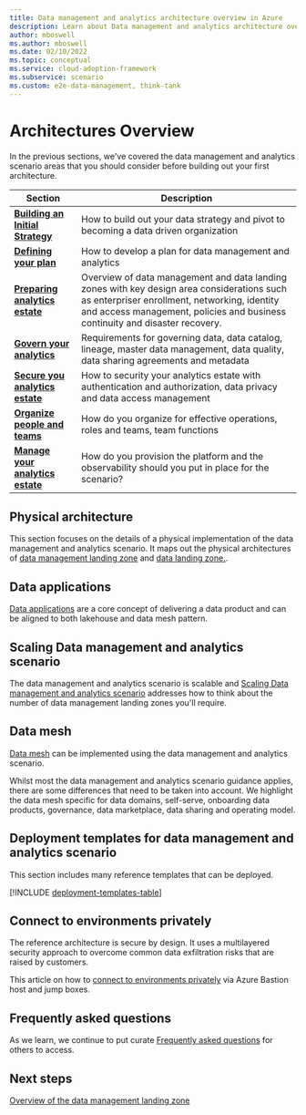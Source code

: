```yaml
---
title: Data management and analytics architecture overview in Azure
description: Learn about Data management and analytics architecture overview in Azure
author: mboswell
ms.author: mboswell
ms.date: 02/10/2022
ms.topic: conceptual
ms.service: cloud-adoption-framework
ms.subservice: scenario
ms.custom: e2e-data-management, think-tank
---
```


# Architectures Overview

In the previous sections, we've covered the data management and analytics scenario areas that you should consider before building out your first architecture.

| Section                         | Description                                                                                                                                                                                                            |
|------------------------------|----------------------------------------------------------------------------------------------------------------------------------------------------------------------------------------------------------------------------|
| [**Building an Initial Strategy**](../strategy.md)| How to build out your data strategy and pivot to becoming a data driven organization
| [**Defining your plan**](../plan.md)        | How to develop a plan for data management and analytics                                                                                                                                                                    |
| [**Preparing analytics estate**](../ready.md)  | Overview of data management and data landing zones with key design area considerations such as enterpriser enrollment, networking, identity and access management, policies and business continuity and disaster recovery. |
| [**Govern your analytics**](../govern.md)      | Requirements for governing data, data catalog, lineage, master data management, data quality, data sharing agreements and metadata                                                                                         |
| [**Secure you analytics estate**](../secure.md) | How to security your analytics estate with authentication and authorization, data privacy and data access management                                                                                                       |
| [**Organize people and teams**](../organize.md)   | How do you organize for effective operations, roles and teams, team functions                                                                                                                                              |
| [**Manage your analytics estate**](../manage-platform-automation-and-devops.md)| How do you provision the platform and the observability should you put in place for the scenario?                                                                                                                          |

## Physical architecture

This section focuses on the details of a physical implementation of the data management and analytics scenario. It maps out the physical architectures of [data management landing zone](data-management-landing-zone.md) and [data landing zone.](data-landing-zone.md).

## Data applications

[Data applications](data-landing-zone-data-products.md) are a core concept of delivering a data product and can be aligned to both lakehouse and data mesh pattern.

## Scaling Data management and analytics scenario

The data management and analytics scenario is scalable and [Scaling Data management and analytics scenario](scaling-architectures.md) addresses how to think about the number of data management landing zones you'll require.

## Data mesh

[Data mesh](what-is-data-mesh.md) can be implemented using the data management and analytics scenario.

Whilst most the data management and analytics scenario guidance applies, there are some differences that need to be taken into account. We highlight the data mesh specific for data domains, self-serve, onboarding data products, governance, data marketplace, data sharing and operating model.

## Deployment templates for data management and analytics scenario

This section includes many reference templates that can be deployed.

[!INCLUDE [deployment-templates-table](../includes/deployment-templates-table.md)]

## Connect to environments privately

The reference architecture is secure by design. It uses a multilayered security approach to overcome common data exfiltration risks that are raised by customers.

This article on how to [connect to environments privately](connect-to-environments-privately.md) via Azure Bastion host and jump boxes.

## Frequently asked questions

As we learn, we continue to put curate [Frequently asked questions](frequently-asked-questions.md) for others to access.

## Next steps

[Overview of the data management landing zone](data-management-landing-zone.md)
